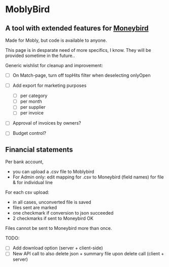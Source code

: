 # MoblyBird
## A tool with extended features for [Moneybird](moneybird.com)
Made for Mobly, but code is available to anyone.

This page is in desparate need of more specifics, I know.
They will be provided sometime in the future..

Generic wishlist for cleanup and improvement:
- [ ] On Match-page, turn off topHits filter when deselecting onlyOpen
- [ ] Add export for marketing purposes
    - [ ] per category
    - [ ] per month
    - [ ] per supplier
    - [ ] per invoice
- [ ] Approval of invoices by owners?
- [ ] Budget control?



## Financial statements
Per bank account, 
* you can upload a .csv file to Moblybird
* For Admin only: edit mapping for .csv to Moneybird (field names) for file & for individual line

For each csv upload:
* in all cases, unconverted file is saved
* files sent are marked
* one checkmark if conversion to json succeeded
* 2 checkmarks if sent to Moneybird OK

Files cannot be sent to Moneybird more than once.

TODO:
- [ ] Add download option (server + client-side)
- [ ] New API call to also delete json + summary file upon delete call (client + server)